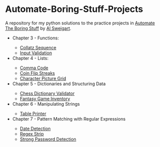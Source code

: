 # Automate-Boring-Stuff-Projects
A repository for my python solutions to the practice projects in <a href='https://automatetheboringstuff.com/'> Automate The Boring Stuff</a> by <a href='https://alsweigart.com/'>Al Sweigart</a>.

<ul>
  <li>Chapter 3 - Functions:</li>
  <ul>
    <li><a href='https://github.com/kyp24574/Automate-Boring-Stuff-Projects/blob/main/Chapter%203/collatz_sequence.py'>Collatz Sequence</a></li>
    <li><a href='https://github.com/kyp24574/Automate-Boring-Stuff-Projects/blob/main/Chapter%203/input_validation.py'>Input Validation</a></li>
  </ul>
  
  <li>Chapter 4 - Lists:</li>
  <ul>
    <li><a href='https://github.com/kyp24574/Automate-Boring-Stuff-Projects/blob/main/Chapter%204/comma_code.py'>Comma Code</a></li>
    <li><a href='https://github.com/kyp24574/Automate-Boring-Stuff-Projects/blob/main/Chapter%204/coin_flip_streaks.py'>Coin Flip Streaks</a></li>
    <li><a href='https://github.com/kyp24574/Automate-Boring-Stuff-Projects/blob/main/Chapter%204/character_picture_grid.py'>Character Picture Grid</a></li>
  </ul>
  
  <li>Chapter 5 - Dictionaries and Structuring Data</li>
  <ul>
    <li><a href='https://github.com/kyp24574/Automate-Boring-Stuff-Projects/blob/main/Chapter%205/chess_dictionary_validator.py'>Chess Dictionary Validator</a></li>
    <li><a href='https://github.com/kyp24574/Automate-Boring-Stuff-Projects/blob/main/Chapter%205/fantasy_game_inventory.py'>Fantasy Game Inventory</a></li>
  </ul>

  <li>Chapter 6 - Manipulating Strings</li>
  <ul>
    <li><a href='https://github.com/kyp24574/Automate-Boring-Stuff-Projects/blob/main/Chapter%206/table_printer.py'>Table Printer</a></li>
  </ul>

  <li>Chapter 7 - Pattern Matching with Regular Expressions</li>
  <ul>
    <li><a href='https://github.com/kyp24574/Automate-Boring-Stuff-Projects/blob/main/Chapter%207/date_detection.py'>Date Detection</a></li>
    <li><a href='https://github.com/kyp24574/Automate-Boring-Stuff-Projects/blob/main/Chapter%207/regex_strip.py'>Regex Strip</a></li>
    <li><a href='https://github.com/kyp24574/Automate-Boring-Stuff-Projects/blob/main/Chapter%207/strong_password_detection.py'>Strong Password Detection</a></li>
  </ul>
</ul>
